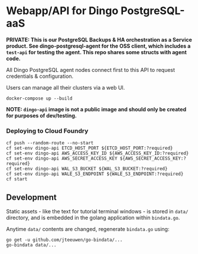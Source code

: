 # Webapp/API for Dingo PostgreSQL-aaS

**PRIVATE: This is our PostgreSQL Backups & HA orchestration as a Service product. See dingo-postgresql-agent for the OSS client, which includes a `test-api` for testing the agent. This repo shares some structs with agent code.**

All Dingo PostgreSQL agent nodes connect first to this API to request credentials & configuration.

Users can manage all their clusters via a web UI.


```
docker-compose up --build
```

**NOTE: `dingo-api` image is not a public image and should only be created for purposes of dev/testing.**

### Deploying to Cloud Foundry

```
cf push --random-route --no-start
cf set-env dingo-api ETCD_HOST_PORT ${ETCD_HOST_PORT:?required}
cf set-env dingo-api AWS_ACCESS_KEY_ID ${AWS_ACCESS_KEY_ID:?required}
cf set-env dingo-api AWS_SECRET_ACCESS_KEY ${AWS_SECRET_ACCESS_KEY:?required}
cf set-env dingo-api WAL_S3_BUCKET ${WAL_S3_BUCKET:?required}
cf set-env dingo-api WALE_S3_ENDPOINT ${WALE_S3_ENDPOINT:?required}
cf start
```

## Development

Static assets - like the text for tutorial terminal windows - is stored in `data/` directory, and is embedded in the golang application within `bindata.go`.

Anytime `data/` contents are changed, regenerate `bindata.go` using:

```
go get -u github.com/jteeuwen/go-bindata/...
go-bindata data/...
```
